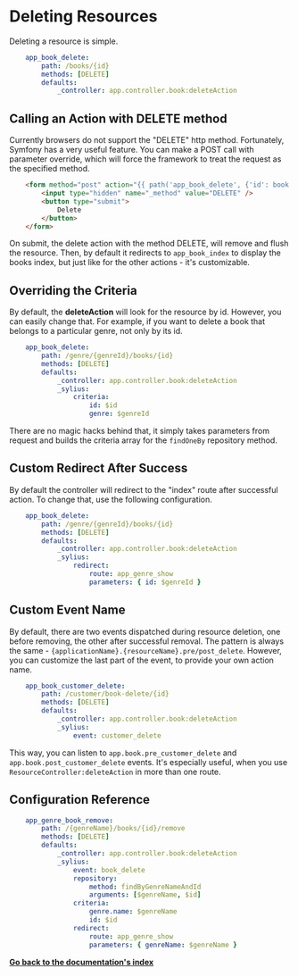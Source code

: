 # Deleting Resources

Deleting a resource is simple.

```yaml
    app_book_delete:
        path: /books/{id}
        methods: [DELETE]
        defaults:
            _controller: app.controller.book:deleteAction
```
## Calling an Action with DELETE method

Currently browsers do not support the "DELETE" http method. Fortunately, Symfony has a very useful feature.
You can make a POST call with parameter override, which will force the framework to treat the request as the specified method.

```html
    <form method="post" action="{{ path('app_book_delete', {'id': book.id}) }}">
        <input type="hidden" name="_method" value="DELETE" />
        <button type="submit">
            Delete
        </button>
    </form>
```
On submit, the delete action with the method DELETE, will remove and flush the resource.
Then, by default it redirects to ``app_book_index`` to display the books index, but just like for the other actions - it's customizable.

## Overriding the Criteria

By default, the **deleteAction** will look for the resource by id. However, you can easily change that.
For example, if you want to delete a book that belongs to a particular genre, not only by its id.

```yaml
    app_book_delete:
        path: /genre/{genreId}/books/{id}
        methods: [DELETE]
        defaults:
            _controller: app.controller.book:deleteAction
            _sylius:
                criteria:
                    id: $id
                    genre: $genreId
```
There are no magic hacks behind that, it simply takes parameters from request and builds the criteria array for the ``findOneBy`` repository method.

## Custom Redirect After Success

By default the controller will redirect to the "index" route after successful action. To change that, use the following configuration.

```yaml
    app_book_delete:
        path: /genre/{genreId}/books/{id}
        methods: [DELETE]
        defaults:
            _controller: app.controller.book:deleteAction
            _sylius:
                redirect:
                    route: app_genre_show
                    parameters: { id: $genreId }
```

## Custom Event Name

By default, there are two events dispatched during resource deletion, one before removing, the other after successful removal.
The pattern is always the same - ``{applicationName}.{resourceName}.pre/post_delete``.
However, you can customize the last part of the event, to provide your own action name.

```yaml
    app_book_customer_delete:
        path: /customer/book-delete/{id}
        methods: [DELETE]
        defaults:
            _controller: app.controller.book:deleteAction
            _sylius:
                event: customer_delete
```
This way, you can listen to ``app.book.pre_customer_delete`` and ``app.book.post_customer_delete`` events. It's especially useful, when you use
``ResourceController:deleteAction`` in more than one route.


## Configuration Reference


```yaml
    app_genre_book_remove:
        path: /{genreName}/books/{id}/remove
        methods: [DELETE]
        defaults:
            _controller: app.controller.book:deleteAction
            _sylius:
                event: book_delete
                repository:
                    method: findByGenreNameAndId
                    arguments: [$genreName, $id]
                criteria:
                    genre.name: $genreName
                    id: $id
                redirect:
                    route: app_genre_show
                    parameters: { genreName: $genreName }
```
**[Go back to the documentation's index](index.md)**
